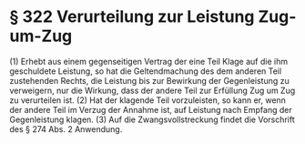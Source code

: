 # § 322 Verurteilung zur Leistung Zug-um-Zug
(1) Erhebt aus einem gegenseitigen Vertrag der eine Teil Klage auf die ihm geschuldete Leistung, so hat die Geltendmachung des dem anderen Teil zustehenden Rechts, die Leistung bis zur Bewirkung der Gegenleistung zu verweigern, nur die Wirkung, dass der andere Teil zur Erfüllung Zug um Zug zu verurteilen ist.
(2) Hat der klagende Teil vorzuleisten, so kann er, wenn der andere Teil im Verzug der Annahme ist, auf Leistung nach Empfang der Gegenleistung klagen.
(3) Auf die Zwangsvollstreckung findet die Vorschrift des § 274 Abs. 2 Anwendung.